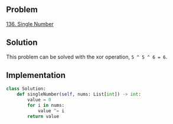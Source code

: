## Problem
[136. Single Number](https://leetcode.com/problems/single-number/)

## Solution
This problem can be solved with the xor operation, `5 ^ 5 ^ 6 = 6`.

## Implementation
```python
class Solution:
    def singleNumber(self, nums: List[int]) -> int:
        value = 0
        for i in nums:
            value ^= i
        return value
```
